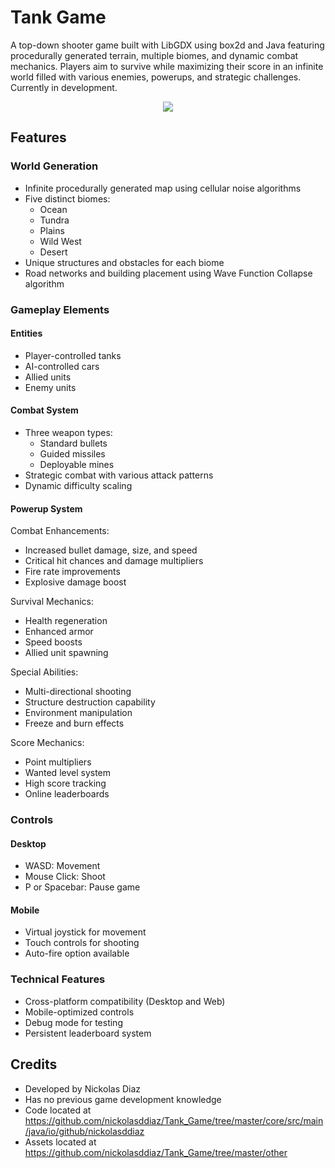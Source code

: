 # Tank Game

A top-down shooter game built with LibGDX using box2d and Java featuring procedurally generated terrain, multiple biomes, and dynamic combat mechanics. Players aim to survive while maximizing their score in an infinite world filled with various enemies, powerups, and strategic challenges. Currently in development.

<p align="center">
    <img src="https://github.com/user-attachments/assets/1a796f92-9b00-48e9-a382-faf3afe9fafd">


  
## Features

### World Generation
- Infinite procedurally generated map using cellular noise algorithms
- Five distinct biomes:
  - Ocean
  - Tundra
  - Plains
  - Wild West
  - Desert
- Unique structures and obstacles for each biome
- Road networks and building placement using Wave Function Collapse algorithm

### Gameplay Elements

#### Entities
- Player-controlled tanks
- AI-controlled cars
- Allied units
- Enemy units

#### Combat System
- Three weapon types:
  - Standard bullets
  - Guided missiles
  - Deployable mines
- Strategic combat with various attack patterns
- Dynamic difficulty scaling

#### Powerup System
Combat Enhancements:
- Increased bullet damage, size, and speed
- Critical hit chances and damage multipliers
- Fire rate improvements
- Explosive damage boost

Survival Mechanics:
- Health regeneration
- Enhanced armor
- Speed boosts
- Allied unit spawning

Special Abilities:
- Multi-directional shooting
- Structure destruction capability
- Environment manipulation
- Freeze and burn effects

Score Mechanics:
- Point multipliers
- Wanted level system
- High score tracking
- Online leaderboards

### Controls

#### Desktop
- WASD: Movement
- Mouse Click: Shoot
- P or Spacebar: Pause game

#### Mobile
- Virtual joystick for movement
- Touch controls for shooting
- Auto-fire option available

### Technical Features
- Cross-platform compatibility (Desktop and Web)
- Mobile-optimized controls
- Debug mode for testing
- Persistent leaderboard system

## Credits
- Developed by Nickolas Diaz
- Has no previous game development knowledge
- Code located at https://github.com/nickolasddiaz/Tank_Game/tree/master/core/src/main/java/io/github/nickolasddiaz
- Assets located at https://github.com/nickolasddiaz/Tank_Game/tree/master/other
